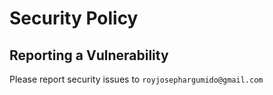 # Security Policy

## Reporting a Vulnerability

Please report security issues to `royjosephargumido@gmail.com`
